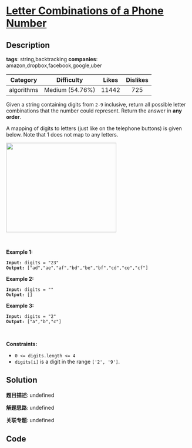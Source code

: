 # [Letter Combinations of a Phone Number](https://leetcode.com/problems/letter-combinations-of-a-phone-number/description/)

## Description

**tags**: string,backtracking
**companies**: amazon,dropbox,facebook,google,uber

| Category | Difficulty | Likes | Dislikes |
| :------: | :--------: | :---: | :------: |
| algorithms | Medium (54.76%) | 11442 | 725 |

<p>Given a string containing digits from <code>2-9</code> inclusive, return all possible letter combinations that the number could represent. Return the answer in <strong>any order</strong>.</p>

<p>A mapping of digits to letters (just like on the telephone buttons) is given below. Note that 1 does not map to any letters.</p>
<img alt="" src="https://assets.leetcode.com/uploads/2022/03/15/1200px-telephone-keypad2svg.png" style="width: 300px; height: 243px;" />
<p>&nbsp;</p>
<p><strong>Example 1:</strong></p>

<pre><code><strong>Input:</strong> digits = &quot;23&quot;
<strong>Output:</strong> [&quot;ad&quot;,&quot;ae&quot;,&quot;af&quot;,&quot;bd&quot;,&quot;be&quot;,&quot;bf&quot;,&quot;cd&quot;,&quot;ce&quot;,&quot;cf&quot;]</code></pre>

<p><strong>Example 2:</strong></p>

<pre><code><strong>Input:</strong> digits = &quot;&quot;
<strong>Output:</strong> []</code></pre>

<p><strong>Example 3:</strong></p>

<pre><code><strong>Input:</strong> digits = &quot;2&quot;
<strong>Output:</strong> [&quot;a&quot;,&quot;b&quot;,&quot;c&quot;]</code></pre>

<p>&nbsp;</p>
<p><strong>Constraints:</strong></p>

<ul>
	<li><code>0 &lt;= digits.length &lt;= 4</code></li>
	<li><code>digits[i]</code> is a digit in the range <code>[&#39;2&#39;, &#39;9&#39;]</code>.</li>
</ul>



## Solution

**题目描述**: undefined

**解题思路**: undefined

**关联专题**: undefined

## Code